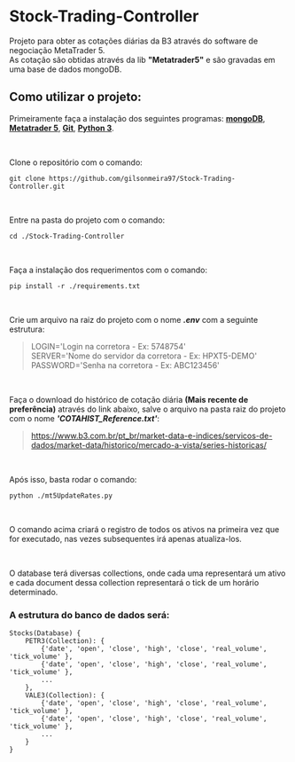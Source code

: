 # Stock-Trading-Controller
Projeto para obter as cotações diárias da B3 através do software de negociação MetaTrader 5.  
As cotação são obtidas através da lib **"Metatrader5"** e são gravadas em uma base de dados mongoDB.

## Como utilizar o projeto:
Primeiramente faça a instalação dos seguintes programas: [**mongoDB**](https://www.mongodb.com/try/download/community), [**Metatrader 5**](https://www.metatrader5.com/es/download), [**Git**](https://git-scm.com/downloads), [**Python 3**](https://www.python.org/downloads/).

<br>

Clone o repositório com o comando:
```
git clone https://github.com/gilsonmeira97/Stock-Trading-Controller.git
```

<br>

Entre na pasta do projeto com o comando: 
```
cd ./Stock-Trading-Controller
```

<br>

Faça a instalação dos requerimentos com o comando: 
```
pip install -r ./requirements.txt
```

<br>

Crie um arquivo na raiz do projeto com o nome ***.env*** com a seguinte estrutura:
>LOGIN='Login na corretora - Ex: 5748754'<br>
>SERVER='Nome do servidor da corretora - Ex: HPXT5-DEMO'<br>
>PASSWORD='Senha na corretora - Ex: ABC123456'

<br>

Faça o download do histórico de cotação diária **(Mais recente de preferência)** através do link abaixo, salve o arquivo na pasta raiz do projeto com o nome ***'COTAHIST_Reference.txt'***:
>https://www.b3.com.br/pt_br/market-data-e-indices/servicos-de-dados/market-data/historico/mercado-a-vista/series-historicas/

<br>

Após isso, basta rodar o comando: 
```
python ./mt5UpdateRates.py
```

<br>

O comando acima criará o registro de todos os ativos na primeira vez que for executado, nas vezes subsequentes irá apenas atualiza-los.

<br>

O database terá diversas collections, onde cada uma representará um ativo e cada document dessa collection representará o tick de um horário determinado.
### A estrutura do banco de dados será:
```
Stocks(Database) {
	PETR3(Collection): {
		{'date', 'open', 'close', 'high', 'close', 'real_volume', 'tick_volume' },
		{'date', 'open', 'close', 'high', 'close', 'real_volume', 'tick_volume' },
		...
	},
	VALE3(Collection): {
		{'date', 'open', 'close', 'high', 'close', 'real_volume', 'tick_volume' },
		{'date', 'open', 'close', 'high', 'close', 'real_volume', 'tick_volume' },
		...
	}
}
```